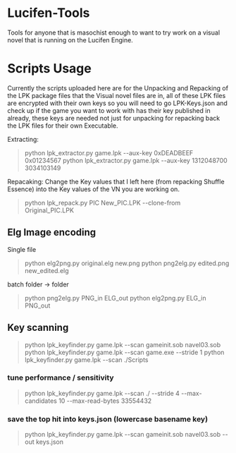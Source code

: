 # Lucifen-Tools

Tools for anyone that is masochist enough to want to try work on a visual novel that is running on the Lucifen Engine.

# Scripts Usage
Currently the scripts uploaded here are for the Unpacking and Repacking of the LPK package files that the Visual novel files are in, all of these LPK files are encrypted with their own keys so you will need to go LPK-Keys.json and check up if the game you want to work with has their key published in already, these keys are needed not just for unpacking for repacking back the LPK files for their own Executable. 

Extracting:
> python lpk_extractor.py game.lpk --aux-key 0xDEADBEEF 0x01234567
python lpk_extractor.py game.lpk --aux-key 1312048700 3034103149

Repacaking:
Change the Key values that I left here (from repacking Shuffle Essence) into the Key values of the VN you are working on.
> python lpk_repack.py PIC New_PIC.LPK --clone-from Original_PIC.LPK

## Elg Image encoding
Single file
> python elg2png.py original.elg new.png 
> python png2elg.py edited.png new_edited.elg

batch folder → folder
> python png2elg.py PNG_in ELG_out
> python elg2png.py ELG_in PNG_out

## Key scanning
> python lpk_keyfinder.py game.lpk --scan gameinit.sob navel03.sob
> python lpk_keyfinder.py game.lpk --scan game.exe --stride 1
> python lpk_keyfinder.py game.lpk --scan ./Scripts

### tune performance / sensitivity
> python lpk_keyfinder.py game.lpk --scan ./ --stride 4 --max-candidates 10 --max-read-bytes 33554432

### save the top hit into keys.json (lowercase basename key)
> python lpk_keyfinder.py game.lpk --scan gameinit.sob navel03.sob --out keys.json
